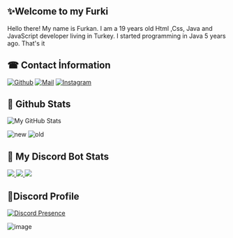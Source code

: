 


<h2>✨Welcome to my Furki</h2>
<p>Hello there! My name is Furkan. I am a 19 years old Html ,Css, Java and JavaScript developer living in Turkey. I started programming in Java 5 years ago. That's it</p>
<h2>☎ Contact İnformation</h2>




[![Github](https://img.shields.io/badge/GitHub-100000?style=for-the-badge&logo=github&logoColor=white)](https://github.com/furkibuu)
[![Mail](https://img.shields.io/badge/Gmail-D14836?style=for-the-badge&logo=gmail&logoColor=white)](mailto:sanctusfurkan@gmail.com)
[![Instagram](https://img.shields.io/badge/Instagram-E4405F?style=for-the-badge&logo=instagram&logoColor=white)](https://www.instagram.com/furkangrns59)


  
</div>

<h2>🎈 Github Stats</h2>

![My GitHub Stats](https://github-readme-stats.vercel.app/api?username=furkibuu&show_icons=true&theme=blue-green&count_private=true&include_all_commits=true&border_color=001F1E&text_color=09d672&icon_color=00C2C2&title_color=00F1E9&custom_title=My%20Stats)

![new](https://komarev.com/ghpvc/?username=furkibuu&label=Views&color=116262) ![old](https://komarev.com/ghpvc/?username=fu-w&label=Views&color=116262)

<h2>👀 My Discord Bot Stats</h2>
<a href="https://top.gg/bot/798621154680111116">
  <img src="https://top.gg/api/widget/servers/798621154680111116.svg">
</a>
<a href="https://top.gg/bot/798621154680111116">
  <a href="https://top.gg/bot/798621154680111116">
  <img src="https://top.gg/api/widget/owner/798621154680111116.svg">
</a>
  <img src="https://top.gg/api/widget/upvotes/798621154680111116.svg">
</a>


<h2>📌Discord Profile</h2>

[![Discord Presence](https://lanyard-profile-readme.vercel.app/api/453534543194882049?hideDiscrim=true)](https://discord.com/users/453534543194882049)

![image](https://github.com/user-attachments/assets/55ff8d1d-ec01-4dd1-959b-afa90a439cd3)



